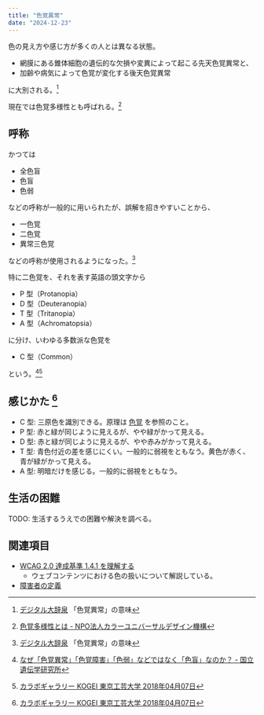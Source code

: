 ```yaml
---
title: "色覚異常"
date: "2024-12-23"
---
```


色の見え方や感じ方が多くの人とは異なる状態。

- 網膜にある錐体細胞の遺伝的な欠損や変異によって起こる先天色覚異常と、
- 加齢や病気によって色覚が変化する後天色覚異常

に大別される。[^1]

[^1]:[デジタル大辞泉](https://kotobank.jp/dictionary/daijisen/1388/) 「色覚異常」の意味

現在では色覚多様性とも呼ばれる。[^4]

[^4]:[色覚多様性とは - NPO法人カラーユニバーサルデザイン機構](https://cudo.jp/?page_id=76)

## 呼称

かつては

- 全色盲
- 色盲
- 色弱

などの呼称が一般的に用いられたが、誤解を招きやすいことから、

- 一色覚
- 二色覚
- 異常三色覚

などの呼称が使用されるようになった。[^1]

特に二色覚を、それを表す英語の頭文字から

- P 型（Protanopia）
- D 型（Deuteranopia）
- T 型（Tritanopia）
- A 型（Achromatopsia）

に分け、いわゆる多数派な色覚を

- C 型（Common）

という。[^2][^3]

[^2]:[なぜ「色覚異常」「色覚障害」「色弱」などではなく「色盲」なのか？ - 国立遺伝学研究所](https://www.nig.ac.jp/color/mou.html)

[^3]:[カラボギャラリー KOGEI 東京工芸大学 2018年04月07日](https://www.color.t-kougei.ac.jp/content/file/collab_g180514.pdf)

## 感じかた [^3]

- C 型: 三原色を識別できる。原理は [色覚](20241223-colour-sense.md) を参照のこと。
- P 型: 赤と緑が同じように見えるが、やや緑がかって見える。
- D 型: 赤と緑が同じように見えるが、やや赤みがかって見える。
- T 型: 青色付近の差を感じにくい。一般的に弱視をともなう。黄色が赤く、青が緑がかって見える。
- A 型: 明暗だけを感じる。一般的に弱視をともなう。

## 生活の困難

TODO: 生活するうえでの困難や解決を調べる。

## 関連項目

- [WCAG 2.0 達成基準 1.4.1 を理解する](20241223-wcag20-visual-audio-contrast-without-color.md)
	- ウェブコンテンツにおける色の扱いについて解説している。
- [障害者の定義](20241214-disabled-people.md)